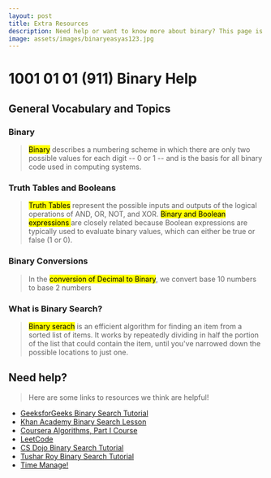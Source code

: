 ```yaml
---
layout: post
title: Extra Resources 
description: Need help or want to know more about binary? This page is for you!
image: assets/images/binaryeasyas123.jpg
---
```


# 1001 01 01 (911) Binary Help

## General Vocabulary and Topics


### Binary
> <mark>Binary</mark> describes a numbering scheme in which there are only two possible values for each digit -- 0 or 1 -- and is the basis for all binary code used in computing systems. 

### Truth Tables and Booleans
> <mark>Truth Tables</mark> represent the possible inputs and outputs of the logical operations of AND, OR, NOT, and XOR. <mark>Binary and Boolean expressions </mark> are closely related because Boolean expressions are typically used to evaluate binary values, which can either be true or false (1 or 0).

### Binary Conversions
> In the <mark>conversion of Decimal to Binary</mark>, we convert base 10 numbers to base 2 numbers

### What is Binary Search?
> <mark>Binary serach</mark> is an efficient algorithm for finding an item from a sorted list of items. It works by repeatedly dividing in half the portion of the list that could contain the item, until you've narrowed down the possible locations to just one.


## Need help?
> Here are some links to resources we think are helpful!

- [GeeksforGeeks Binary Search Tutorial](https://www.geeksforgeeks.org/binary-search/)
- [Khan Academy Binary Search Lesson](https://www.khanacademy.org/computing/computer-science/algorithms/binary-search/a/binary-search)
- [Coursera Algorithms, Part I Course](https://www.coursera.org/learn/algorithms-part1)
- [LeetCode](https://leetcode.com/problemset/all/?topicSlugs=binary-search)
- [CS Dojo Binary Search Tutorial](https://www.youtube.com/watch?v=P3YID7liBug)
- [Tushar Roy Binary Search Tutorial](https://www.youtube.com/watch?v=GU7DpgHINWQ)
- [Time Manage!](https://www.youtube.com/watch?v=iDbdXTMnOmE)
